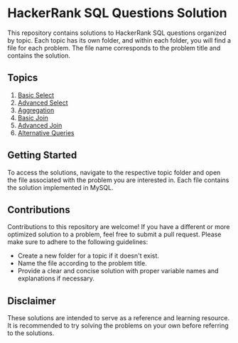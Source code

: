 # HackerRank SQL Questions Solution

This repository contains solutions to HackerRank SQL questions organized by topic. Each topic has its own folder, and within each folder, you will find a file for each problem. The file name corresponds to the problem title and contains the solution.

## Topics

1. [Basic Select](./Basic%20Select/)
2. [Advanced Select](./Advanced%20Select/)
3. [Aggregation](./Aggregation/)
4. [Basic Join](./Basic%20Join/)
5. [Advanced Join](./Advanced%20Join/)
6. [Alternative Queries](./Alternative%20Queries/)

## Getting Started

To access the solutions, navigate to the respective topic folder and open the file associated with the problem you are interested in. Each file contains the solution implemented in MySQL.

## Contributions

Contributions to this repository are welcome! If you have a different or more optimized solution to a problem, feel free to submit a pull request. Please make sure to adhere to the following guidelines:

- Create a new folder for a topic if it doesn't exist.
- Name the file according to the problem title.
- Provide a clear and concise solution with proper variable names and explanations if necessary.

## Disclaimer

These solutions are intended to serve as a reference and learning resource. It is recommended to try solving the problems on your own before referring to the solutions.
